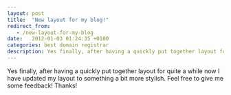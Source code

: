 ```yaml
---
layout: post
title:  "New layout for my blog!"
redirect_from:
   - /new-layout-for-my-blog
date:   2012-01-03 01:24:35 +0100
categories: best domain registrar
description: Yes finally, after having a quickly put together layout for quite a while now I have updated my layout to something a bit more stylish. Feel free to g...
---
```


Yes finally, after having a quickly put together layout for quite a while now I have updated my layout to something a bit more stylish. Feel free to give me some feedback! Thanks!